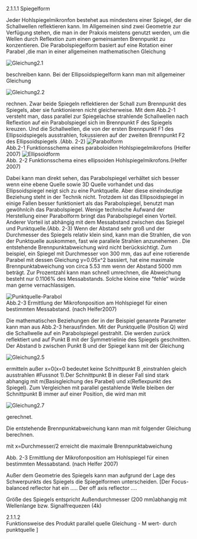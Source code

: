 2.1.1.1
Spiegelform

Jeder Hohlspiegelmikronfon bestehet aus mindestens einer Spiegel, der die Schallwellen reflektieren kann. Im Allgemeinen sind zwei Geometrie zur Verfügung stehen, die man in der Prakxis meistens genutzt werden, um die Wellen durch Reflextion zum einen gemeinsamten Brennpunkt zu konzentieren. Die Parabolspiegelform basiert auf eine Rotation einer Parabel ,die man in einer allgemeinen mathematischen Gleichung   

![Gleichung2.1](https://github.com/LMShidi/Hohlspiegelmikrofon/blob/master/Bilder/Gleichung2.1.gif)  

beschreiben kann. Bei der Ellipsoidspiegelform kann man mit allgemeiner Gleichung   

![Gleichung2.2](https://github.com/LMShidi/Hohlspiegelmikrofon/blob/master/Bilder/gelcihung2.2.gif)  

rechnen. Zwar beide Spiegeln reflektieren der Schall zum Brennpunkt des Spiegels, aber sie funktionieren nicht gleicherweise.  Mit dem Abb.2-1 versteht man, dass parallel zur Spiegelachse strahlende Schallwellen nach Reflextion auf ein Parabolspiegel sich im Brennpunkt F des Spiegels kreuzen. Und die Schallwellen, die von der ersten Brennpunkt F1 des Ellipsoidspiegels  ausstrahlen, fokussieren auf der zweiten Brennpunkt F2 des Ellipsoidspiegels .(Abb. 2-2) 
![Parabolform](https://github.com/LMShidi/Hohlspiegelmikrofon/blob/master/Bilder/ABB2-1.png)   
Abb.2-1 Funktionsschema eines paraboloiden Hohlspiegelmikrofons (Helfer 2007)
![Ellipsoidform](https://github.com/LMShidi/Hohlspiegelmikrofon/blob/master/Bilder/ABB2-2.png)   
Abb. 2-2 Funktionsschema eines ellipsoiden Hohlspiegelmikrofons.(Helfer 2007)
  
Dabei kann man direkt sehen, das Parabolspiegel verhältet sich besser wenn eine ebene Quelle sowie 3D Quelle vorhandet und das Ellipsoidspiegel neigt sich zu eine Punktquelle. Aber diese eineindeutige Beziehung steht in der Technik nicht. Trotzdem ist das Ellipsoidspiegel in einige Fallen besser funktioniert als das Parabolspiegel, benutzt man gewöhnlcih das Parabolspiegel.  Wenige technische Aufwand der Herstellung einer Parabolform bringt das Parabolspiegel einen Vorteil. Anderer Vorteil ist abhängig mit dem Messabstand zwischen das Spiegel und Punktquelle.(Abb. 2-3) Wenn der Abstand sehr groß und der Durchmesser des Spiegels relativ klein sind, kann man die Strahlen, die von der Punktquelle auskommen, fast wie parallele Strahlen anzunehemen . Die entstehende Brennpunktabweichung  wird nicht berücksichtigt. Zum beispiel, ein Spiegel mit Durchmesser von 300 mm, das auf eine rotierende Parabel mit dessen Gleichung y=0.05x^2 bassiert, hat eine maximale Brennpunktabweichung von circa 5.53 mm wenn der Abstand 5000 mm beträgt. Zur Prozentzahl kann man schnell umrechnen, die Abweichung besteht nur 0.1106% des Messabstands. Solche kleine eine "fehle" würde man gerne vernachlassigen.   

![Punktquelle-Parabol](https://github.com/LMShidi/Hohlspiegelmikrofon/blob/master/Bilder/Abb2-3.png)  
Abb.2-3  Ermittlung der Mikrofonposition am Hohlspiegel für einen bestimmten Messabstand. (nach Helfer2007)



Die mathematischen Beziehungen der in der Beispiel genannte Parameter kann man aus Abb.2-3 herausfinden. Mit der Punktquelle (Position Q) wird die Schallwelle auf ein Parabolspiegel gestrahlt. Die werden zurück reflektiert und auf Punkt B mit der Symmetrielinie des Spiegels geschnitten. Der Abstand b zwischen Punkt B und der Spiegel kann mit der Gleichung    

![Gleichung2.5](https://github.com/LMShidi/Hohlspiegelmikrofon/blob/master/Bilder/gleichung2.5.png) 
  
ermitteln außer x=0(x=0 bedeutet keine Schnittpunkt B ,einstrahlen gleich ausstrahlen #Fussnot 1).Der Schnittpunkt B in dieser Fall sind stark abhangig mit m(Basisgleichung des Parabel) und x(Reflexpunkt des Spiegel). Zum Vergleichen mit parallel gestahlende Welle bleiben der Schnittpunkt B immer auf einer Position, die wird man mit   

![Gleichung2.7](https://github.com/LMShidi/Hohlspiegelmikrofon/blob/master/Bilder/gleichung2.7.gif) 
  
gerechnet.


Die entstehende Brennpunktabweichung kann man mit folgender Gleichung berechnen.  



mit x=Durchmesser/2 erreicht die maximale Brennpunktabweichung  


 
Abb. 2-3 Ermittlung der Mikrofonposition am Hohlspiegel für einen bestimmten Messabstand. (nach Helfer 2007)

Außer dem Geometrie des Spiegels kann man aufgrund der Lage des Schwerpunkts des Spiegels die Spiegelformen unterscheiden. [Der Focus-balanced reflector hat ein .....
Der off axis reflector ....  

Größe des Spiegels entspricht Außendurchmesser (200 mm)abhangig mit Wellenlange bzw. Signalfrequezen  (4k)

2.1.1.2  
Funktionsweise des Produkt parallel quelle
Gleichung - M wert- durch punktquelle
]



